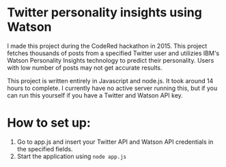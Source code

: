 # Twitter personality insights using Watson
I made this project during the CodeRed hackathon in 2015. This project fetches thousands of posts from a specified Twitter user and utilizies IBM's Watson Personality Insights technology to predict their personality. Users with low number of posts may not get accurate results.

This project is written entirely in Javascript and node.js. It took around 14 hours to complete. I currently have no active server running this, but if you can run this yourself if you have a Twitter and Watson API key.

# How to set up:

 1. Go to app.js and insert your Twitter API and Watson API credentials in the specified fields.
 2. Start the application using `node app.js`
